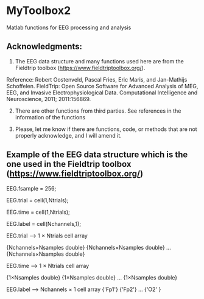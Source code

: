 # MyToolbox2
Matlab functions for EEG processing and analysis


## Acknowledgments:

1) The EEG data structure and many functions used here are from the Fieldtrip toolbox (https://www.fieldtriptoolbox.org/).

Reference: Robert Oostenveld, Pascal Fries, Eric Maris, and Jan-Mathijs Schoffelen. FieldTrip: Open Source Software for Advanced Analysis of MEG, EEG, and Invasive Electrophysiological Data. Computational Intelligence and Neuroscience, 2011; 2011:156869.

2) There are other functions from third parties. See references in the information of the functions

3) Please, let me know if there are functions, code, or methods that are not properly acknowledge, and I will amend it.


## Example of the EEG data structure which is the one used in the Fieldtrip toolbox (https://www.fieldtriptoolbox.org/)

EEG.fsample    = 256;

EEG.trial      = cell(1,Ntrials);

EEG.time       = cell(1,Ntrials);

EEG.label      = cell(Nchannels,1);

EEG.trial --> 1 × Ntrials cell array

{Nchannels×Nsamples double} {Nchannels×Nsamples double} ... {Nchannels×Nsamples double}

EEG.time --> 1 × Ntrials cell array

{1×Nsamples double} {1×Nsamples double} ... {1×Nsamples double}

EEG.label --> Nchannels × 1 cell array
    {'Fp1'}
    {'Fp2'}
    ...
    {'O2' }

